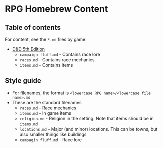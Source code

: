 # RPG Homebrew Content
## Table of contents
For content, see the `*.md` files by game:

- [D&D 5th Edition](dnd-5e/)
  - `campaign fluff.md` - Contains race lore
  - `races.md` - Contains  race mechanics
  - `items.md` - Contains items
## Style guide
- For filenames, the format is `<lowercase RPG name>/<lowercase file name>.md`
- These are the standard filenames
  - `races.md` - Race mechanics
  - `items.md` - In game items
  - `religion.md` - Religion in the setting. Note that items should be in `items.md`
  - `locations.md` - Major (and minor) locations. This can be towns, but also smaller things like buildings
  - `campagin fluff.md` - Race lore
